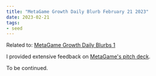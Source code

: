 ```yaml
---
title: "MetaGame Growth Daily Blurb February 21 2023"
date: 2023-02-21
tags:
- seed
---
```


Related to: [MetaGame Growth Daily Blurbs 1](quartz/content/notes/MetaGame%20Growth%20Daily%20Blurbs%201.md)

I provided extensive feedback on [MetaGame's pitch deck](https://www.figma.com/file/n36ggiRBQEGzRUbGxWfkMX/Meta-Game-(Copy)?node-id=7562%3A7097&t=2moQxqm3jL5kXxir-0). 

To be continued. 


